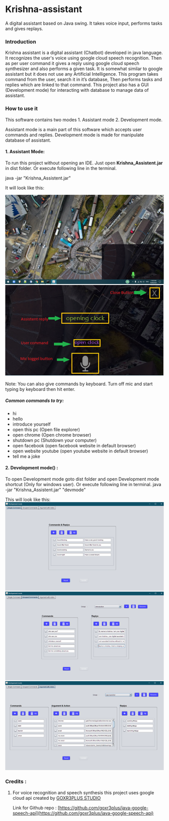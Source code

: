 # Krishna-assistant

A digital assistant based on Java swing. It takes voice input, performs tasks and gives replays.

### Introduction

Krishna assistant is a digital assistant (Chatbot) developed in java language. It recognizes the user's voice using google cloud speech recognition. Then as per user command it gives a reply using google cloud speech synthesizer and also performs a given task. It is somewhat similar to google assistant but it does not use any Artificial Intelligence. This program takes command from the user, search it in it’s database, Then performs  tasks and replies which are linked to that command. This project also has a GUI (Development mode) for interacting with database to manage data of assistant.

### How to use it

This software contains two modes 1. Assistant mode 2. Development mode.

 Assistant mode is a main part of this software which accepts user commands and replies. Development mode is made for manipulate database of assistant.



#### 1. Assistant Mode:

To run this project without opening an IDE. Just open **Krishna_Assistent.jar** in dist folder. 
Or execute following line in the terminal.

java -jar "Krishna_Assistent.jar" 

It will look like this:

![Assistant Image](/Screenshots/a1.png)
![Assistant Image](/Screenshots/a2.png)

 

Note: You can also give commands by keyboard. Turn off mic and start typing by keyboard then hit enter.  

##### Common commands to try:



*   hi
*   hello
*   introduce yourself
*   open this pc (Open file explorer)
*   open chrome (Open chrome browser)
*   shutdown pc (Shutdown your computer)
*   open facebook (open facebook website in default browser)
*   open website youtube (open youtube website in default browser)
*   tell me a joke
#### 2.  Development mode() :

To open Development mode goto dist folder and open Development mode shortcut (Only for windows user). Or execute following line in terminal.
java -jar "Krishna_Assistent.jar" "devmode"

This will look like this:
![Assistant Image](/Screenshots/d1.png)
![Assistant Image](/Screenshots/d2.png)
![Assistant Image](/Screenshots/d3.png)

### Credits :



1. For voice recognition and  speech synthesis this project uses google cloud api created by [GOXR3PLUS STUDIO](https://github.com/goxr3plus)

    Link for Github repo : [https://github.com/goxr3plus/java-google-speech-api](https://github.com/goxr3plus/java-google-speech-api)
